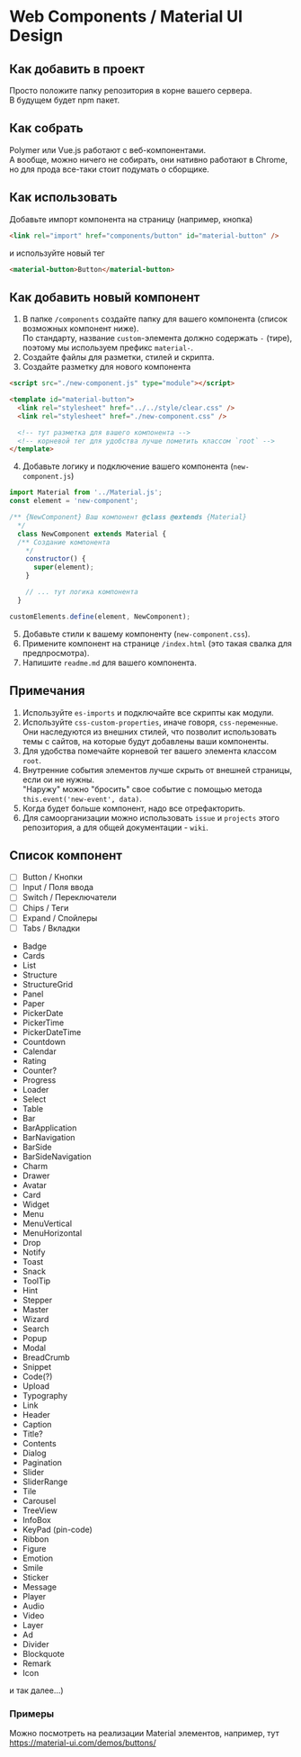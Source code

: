 #  Web Components / Material UI Design

## Как добавить в проект
Просто положите папку репозитория в корне вашего сервера.\
В будущем будет npm пакет.

## Как собрать
Polymer или Vue.js работают с веб-компонентами.\
А вообще, можно ничего не собирать, они нативно работают в Chrome, но для прода все-таки стоит подумать о сборщике.

## Как использовать
Добавьте импорт компонента на страницу (например, кнопка)
```html
<link rel="import" href="components/button" id="material-button" />
```
и используйте новый тег
```html
<material-button>Button</material-button>
```

## Как добавить новый компонент
1. В папке `/components` создайте папку для вашего компонента (список возможных компонент ниже).\
По стандарту, название `custom`-элемента должно содержать `-` (тире), поэтому мы используем префикс `material-`.
2. Создайте файлы для разметки, стилей и скрипта.
3. Создайте разметку для нового компонента
```html
<script src="./new-component.js" type="module"></script>

<template id="material-button">
  <link rel="stylesheet" href="../../style/clear.css" />
  <link rel="stylesheet" href="./new-component.css" />

  <!-- тут разметка для вашего компонента -->
  <!-- корневой тег для удобства лучше пометить классом `root` -->
</template>
```
4. Добавьте логику и подключение вашего компонента (`new-component.js`)
```javascript
import Material from '../Material.js';
const element = 'new-component';

/** {NewComponent} Ваш компонент @class @extends {Material}
  */
  class NewComponent extends Material {
  /** Создание компонента
    */
    constructor() {
      super(element);
    }

    // ... тут логика компонента
  }

customElements.define(element, NewComponent);
```
5. Добавьте стили к вашему компоненту (`new-component.css`).
6. Примените компонент на странице `/index.html` (это такая свалка для предпросмотра).
7. Напишите `readme.md` для вашего компонента.

## Примечания
1. Используйте `es-imports` и подключайте все скрипты как модули.
2. Используйте `css-custom-properties`, иначе говоря, `css-переменные`.\
Они наследуются из внешних стилей, что позволит использовать темы с сайтов, на которые будут добавлены ваши компоненты.
3. Для удобства помечайте корневой тег вашего элемента классом `root`.
4. Внутренние события элементов лучше скрыть от внешней страницы, если ои не нужны.\
"Наружу" можно "бросить" свое событие с помощью метода `this.event('new-event', data)`.
6. Когда будет больше компонент, надо все отрефакторить.
7. Для самоорганизации можно использовать `issue` и `projects` этого репозитория, а для общей документации - `wiki`.

## Список компонент
- [ ] Button / Кнопки
- [ ] Input / Поля ввода
- [ ] Switch / Переключатели
- [ ] Chips / Теги
- [ ] Expand / Спойлеры
- [ ] Tabs / Вкладки

- Badge
- Cards
- List
- Structure
- StructureGrid
- Panel
- Paper
- PickerDate
- PickerTime
- PickerDateTime
- Countdown
- Calendar
- Rating
- Counter?
- Progress
- Loader
- Select
- Table
- Bar
- BarApplication
- BarNavigation
- BarSide
- BarSideNavigation
- Charm
- Drawer
- Avatar
- Card
- Widget
- Menu
- MenuVertical
- MenuHorizontal
- Drop
- Notify
- Toast
- Snack
- ToolTip
- Hint
- Stepper
- Master
- Wizard
- Search
- Popup
- Modal
- BreadCrumb
- Snippet
- Code(?)
- Upload
- Typography
- Link
- Header
- Caption
- Title?
- Contents
- Dialog
- Pagination
- Slider
- SliderRange
- Tile
- Carousel
- TreeView
- InfoBox
- KeyPad (pin-code)
- Ribbon
- Figure
- Emotion
- Smile
- Sticker
- Message
- Player
- Audio
- Video
- Layer
- Ad
- Divider
- Blockquote
- Remark
- Icon

и так далее...)

### Примеры
Можно посмотреть на реализации Material элементов, например, тут\
https://material-ui.com/demos/buttons/

